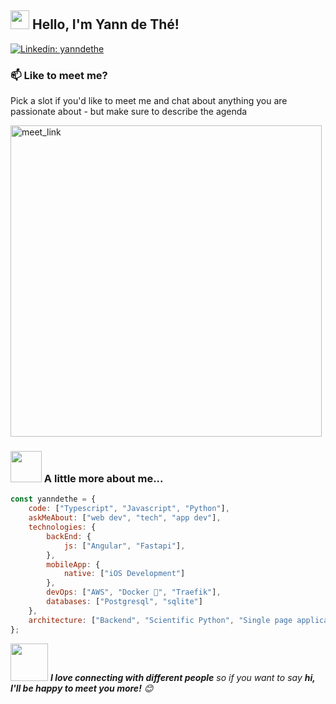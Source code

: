 <h2><img src="https://emojis.slackmojis.com/emojis/images/1531849430/4246/blob-sunglasses.gif?1531849430" width="30"/> Hello, I'm Yann de Thé!</h2>

[![Linkedin: yanndethe](https://img.shields.io/badge/-yanndethe-blue?style=flat-square&logo=Linkedin&logoColor=white&link=https://www.linkedin.com/in/yanndethe/)](https://www.linkedin.com/in/yanndethe/)

### 📫 Like to meet me?

Pick a slot if you'd like to meet me and chat about anything you are passionate about - but make sure to describe the agenda

<a href="https://calendly.com/ydethe-174/30min" target="_blank"><img width="498" alt="meet_link" src="https://user-images.githubusercontent.com/15426564/144297439-f530f383-e73e-41e0-9914-a9b7d3f432e5.png"></a>

### <img src="https://media.giphy.com/media/VgCDAzcKvsR6OM0uWg/giphy.gif" width="50"> A little more about me...  

```javascript
const yanndethe = {
    code: ["Typescript", "Javascript", "Python"],
    askMeAbout: ["web dev", "tech", "app dev"],
    technologies: {
        backEnd: {
            js: ["Angular", "Fastapi"],
        },
        mobileApp: {
            native: ["iOS Development"]
        },
        devOps: ["AWS", "Docker 🐳", "Traefik"],
        databases: ["Postgresql", "sqlite"]
    },
    architecture: ["Backend", "Scientific Python", "Single page applications"],
};
```

<img src="https://media.giphy.com/media/LnQjpWaON8nhr21vNW/giphy.gif" width="60"> <em><b>I love connecting with different people</b> so if you want to say <b>hi, I'll be happy to meet you more!</b> 😊</em>
